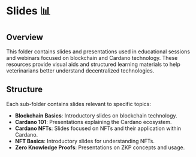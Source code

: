 # Slides 📊

## Overview

This folder contains slides and presentations used in educational sessions and webinars focused on blockchain and Cardano technology. These resources provide visual aids and structured learning materials to help veterinarians better understand decentralized technologies.

## Structure

Each sub-folder contains slides relevant to specific topics:
- **Blockchain Basics**: Introductory slides on blockchain technology.
- **Cardano 101**: Presentations explaining the Cardano ecosystem.
- **Cardano NFTs**: Slides focused on NFTs and their application within Cardano.
- **NFT Basics**: Introductory slides for understanding NFTs.
- **Zero Knowledge Proofs**: Presentations on ZKP concepts and usage.
